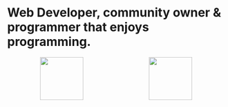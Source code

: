 # Web Developer, community owner & programmer that enjoys programming.

<div style="display: flex; justify-content: space-around;">
  <img style="height: 100px; display: inline-block; onclick="alert("Yay");" src="https://www.php.net/images/logos/new-php-logo.png">
  <img style="height: 100px; display: inline-block;" src="https://i.stack.imgur.com/Mmww2.png">
</div>
